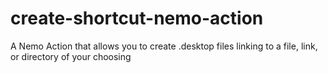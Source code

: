 # create-shortcut-nemo-action
A Nemo Action that allows you to create .desktop files linking to a file, link, or directory of your choosing
